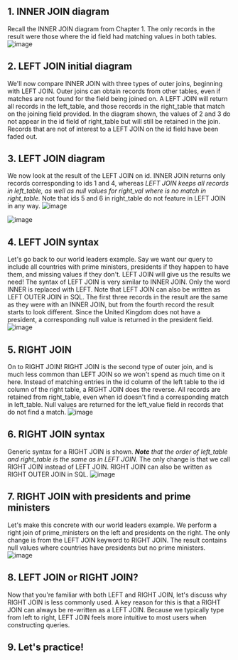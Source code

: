 


## 1. INNER JOIN diagram

Recall the INNER JOIN diagram from Chapter 1. The only records in the result were those where the id field had matching values in both tables.
![image](https://user-images.githubusercontent.com/118057504/234122191-1c23ef01-45e3-48d0-a78a-99bf58f356e6.png)


## 2. LEFT JOIN initial diagram

We'll now compare INNER JOIN with three types of outer joins, beginning with LEFT JOIN. Outer joins can obtain records from other tables, even if matches are not found for the field being joined on. A LEFT JOIN will return all records in the left_table, and those records in the right_table that match on the joining field provided. In the diagram shown, the values of 2 and 3 do not appear in the id field of right_table but will still be retained in the join. Records that are not of interest to a LEFT JOIN on the id field have been faded out.

## 3. LEFT JOIN diagram

We now look at the result of the LEFT JOIN on id. INNER JOIN returns only records corresponding to ids 1 and 4, whereas <i>LEFT JOIN keeps all records in left_table, as well as null values for right_val where is no match in right_table.</i> Note that ids 5 and 6 in right_table do not feature in LEFT JOIN in any way.
![image](https://user-images.githubusercontent.com/118057504/234122492-e5ffd9f3-bb4b-40c0-bf53-ad84dcfb40b7.png)

![image](https://user-images.githubusercontent.com/118057504/234122581-a9b70806-0f15-4f75-b8f4-0de68402a1a8.png)

## 4. LEFT JOIN syntax

Let's go back to our world leaders example. Say we want our query to include all countries with prime ministers, presidents if they happen to have them, and missing values if they don't. LEFT JOIN will give us the results we need! The syntax of LEFT JOIN is very similar to INNER JOIN. Only the word INNER is replaced with LEFT. Note that LEFT JOIN can also be written as LEFT OUTER JOIN in SQL. The first three records in the result are the same as they were with an INNER JOIN, but from the fourth record the result starts to look different. Since the United Kingdom does not have a president, a corresponding null value is returned in the president field.
![image](https://user-images.githubusercontent.com/118057504/234123328-c9c2cadc-6544-4848-be0d-d21cccb1eccd.png)


## 5. RIGHT JOIN

On to RIGHT JOIN! RIGHT JOIN is the second type of outer join, and is much less common than LEFT JOIN so we won't spend as much time on it here. Instead of matching entries in the id column of the left table to the id column of the right table, a RIGHT JOIN does the reverse. All records are retained from right_table, even when id doesn't find a corresponding match in left_table. Null values are returned for the left_value field in records that do not find a match.
![image](https://user-images.githubusercontent.com/118057504/234123484-cd333c06-9534-4142-a66f-786c582c5aa8.png)


## 6. RIGHT JOIN syntax

Generic syntax for a RIGHT JOIN is shown. <i><b>Note</b> that the order of left_table and right_table is the same as in LEFT JOIN.</i> The only change is that we call RIGHT JOIN instead of LEFT JOIN. RIGHT JOIN can also be written as RIGHT OUTER JOIN in SQL.
![image](https://user-images.githubusercontent.com/118057504/234123774-619f1935-cbe0-4f4f-a301-40dae92f4234.png)


## 7. RIGHT JOIN with presidents and prime ministers

Let's make this concrete with our world leaders example. We perform a right join of prime_ministers on the left and presidents on the right. The only change is from the LEFT JOIN keyword to RIGHT JOIN. 
The result contains null values where countries have presidents but no prime ministers.
![image](https://user-images.githubusercontent.com/118057504/234123866-aad5c935-7783-42a4-8bb1-8f5e622e406e.png)


## 8. LEFT JOIN or RIGHT JOIN?

Now that you're familiar with both LEFT and RIGHT JOIN, let's discuss why RIGHT JOIN is less commonly used. A key reason for this is that a RIGHT JOIN can always be re-written as a LEFT JOIN. Because we typically type from left to right, LEFT JOIN feels more intuitive to most users when constructing queries.

## 9. Let's practice!
